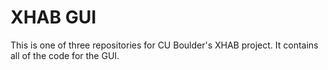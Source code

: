 XHAB GUI
========

This is one of three repositories for CU Boulder's XHAB project. It contains
all of the code for the GUI.

